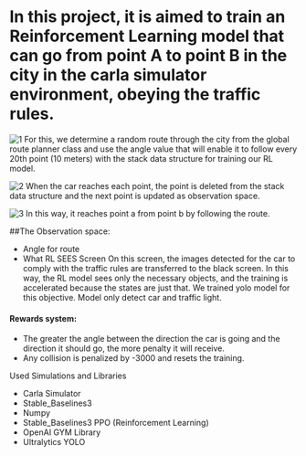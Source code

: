 # In this project, it is aimed to train an Reinforcement Learning model that can go from point A to point B in the city in the carla simulator environment, obeying the traffic rules.
![1](https://github.com/user-attachments/assets/e689033c-2bee-4762-923a-66e944b08ce4)
For this, we determine a random route through the city from the global route planner class and use the angle value that will enable it to follow every 20th point (10 meters) with the stack data structure for training our RL model.


![2](https://github.com/user-attachments/assets/1634b12c-57d0-49e4-8a44-ac8af8c306ef)
When the car reaches each point, the point is deleted from the stack data structure and the next point is updated as observation space.


![3](https://github.com/user-attachments/assets/b64d6a84-3d4f-4131-89d8-f81e0594a7f4)
In this way, it reaches point a from point b by following the route.


##The Observation space:
- Angle for route
- What RL SEES Screen
On this screen, the images detected for the car to comply with the traffic rules are transferred to the black screen. In this way, the RL model sees only the necessary objects, and the training is accelerated because the states are just that.
We trained yolo model for this objective. Model only detect car and traffic light.


#### Rewards system:
- The greater the angle between the direction the car is going and the direction it should go, the more penalty it will receive.
- Any collision is penalized by -3000 and resets the training.


Used Simulations and Libraries
- Carla Simulator
- Stable_Baselines3
- Numpy
- Stable_Baselines3 PPO (Reinforcement Learning)
- OpenAI GYM Library
- Ultralytics YOLO
